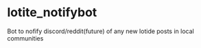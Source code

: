 # lotite_notifybot
Bot to nofify discord/reddit(future) of any new lotide posts in local communities
